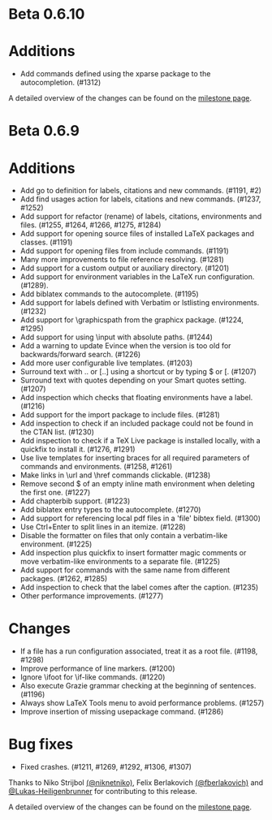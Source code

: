 # Beta 0.6.10

# Additions
* Add commands defined using the xparse package to the autocompletion. (#1312)

A detailed overview of the changes can be found on the [milestone page](https://github.com/Hannah-Sten/TeXiFy-IDEA/milestone/19?closed=1).

# Beta 0.6.9

# Additions
* Add go to definition for labels, citations and new commands. (#1191, #2)
* Add find usages action for labels, citations and new commands. (#1237, #1252)
* Add support for refactor (rename) of labels, citations, environments and files. (#1255, #1264, #1266, #1275, #1284)
* Add support for opening source files of installed LaTeX packages and classes. (#1191)
* Add support for opening files from include commands. (#1191)
* Many more improvements to file reference resolving. (#1281)
* Add support for a custom output or auxiliary directory. (#1201)
* Add support for environment variables in the LaTeX run configuration. (#1289).
* Add biblatex commands to the autocomplete. (#1195)
* Add support for labels defined with Verbatim or lstlisting environments. (#1232)
* Add support for \graphicspath from the graphicx package. (#1224, #1295)
* Add support for using \input with absolute paths. (#1244)
* Add a warning to update Evince when the version is too old for backwards/forward search. (#1226)
* Add more user configurable live templates. (#1203)
* Surround text with $..$ or [..] using a shortcut or by typing $ or [. (#1207)
* Surround text with quotes depending on your Smart quotes setting. (#1207)
* Add inspection which checks that floating environments have a label. (#1216)
* Add support for the import package to include files. (#1281)
* Add inspection to check if an included package could not be found in the CTAN list. (#1230)
* Add inspection to check if a TeX Live package is installed locally, with a quickfix to install it. (#1276, #1291)
* Use live templates for inserting braces for all required parameters of commands and environments. (#1258, #1261)
* Make links in \url and \href commands clickable. (#1238)
* Remove second $ of an empty inline math environment when deleting the first one. (#1227)
* Add chapterbib support. (#1223)
* Add biblatex entry types to the autocomplete. (#1270)
* Add support for referencing local pdf files in a 'file' bibtex field. (#1300)
* Use Ctrl+Enter to split lines in an itemize. (#1228)
* Disable the formatter on files that only contain a verbatim-like environment. (#1225)
* Add inspection plus quickfix to insert formatter magic comments or move verbatim-like environments to a separate file. (#1225)
* Add support for commands with the same name from different packages. (#1262, #1285)
* Add inspection to check that the label comes after the caption. (#1235)
* Other performance improvements. (#1277)

# Changes
* If a file has a run configuration associated, treat it as a root file. (#1198, #1298)
* Improve performance of line markers. (#1200)
* Ignore \ifoot for \if-like commands. (#1220)
* Also execute Grazie grammar checking at the beginning of sentences. (#1196)
* Always show LaTeX Tools menu to avoid performance problems. (#1257)
* Improve insertion of missing usepackage command. (#1286)

# Bug fixes
* Fixed crashes. (#1211, #1269, #1292, #1306, #1307)

Thanks to Niko Strijbol [(@niknetniko)](https://github.com/niknetniko), Felix Berlakovich [(@fberlakovich)](https://github.com/fberlakovich) and [@Lukas-Heiligenbrunner](https://github.com/Lukas-Heiligenbrunner) for contributing to this release.

A detailed overview of the changes can be found on the [milestone page](https://github.com/Hannah-Sten/TeXiFy-IDEA/milestone/18?closed=1).
